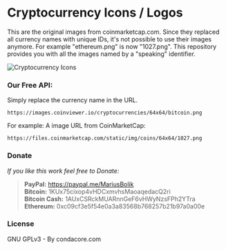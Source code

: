 # Cryptocurrency Icons / Logos
This are the original images from coinmarketcap.com. Since they replaced all currency names with unique IDs, it's not possible to use their images anymore. For example "ethereum.png" is now "1027.png". This repository provides you with all the images named by a "speaking" identifier.

![Cryptocurrency Icons](https://i.imgur.com/MNXFRPB.jpg)

### Our Free API:
Simply replace the currency name in the URL.
```
https://images.coinviewer.io/cryptocurrencies/64x64/bitcoin.png
```
For example: A image URL from CoinMarketCap:
```
https://files.coinmarketcap.com/static/img/coins/64x64/1027.png
```

### Donate
*If you like this work  feel free to Donate:*
>**PayPal:** https://paypal.me/MariusBolik  
>**Bitcoin:** 1KUx75cixop4vHDCxmvhsMaoaqedacQ2ri  
>**Bitcoin Cash:** 1AUxCSRckMUARnnGeF6vHWyNzsFPh2YTra  
>**Ethereum:** 0xc09cf3e5f54e0a3a83568b768257b21b97a0a00e  

### License
GNU GPLv3 - By condacore.com
